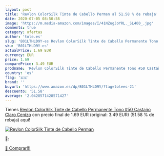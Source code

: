 ```yaml
---
layout: post
title: 'Revlon ColorSilk Tinte de Cabello Perman al 51.58 % de rebaja'
date: 2020-07-05 08:50:58
image: 'https://m.media-amazon.com/images/I/41NZugJoYRL._SL400_.jpg'
comments: true
category: ofertas
author: 'tole.es'
slug: 'B01LTHLD9Y-es Revlon ColorSilk Tinte de Cabello Permanente Tono #50...'
sku: 'B01LTHLD9Y-es'
actualPrice: 1.69 EUR
currency: EUR
price: 1.69
comparePrice: 3.49 EUR
prodname: 'Revlon ColorSilk Tinte de Cabello Permanente Tono #50 Castaño Claro Cenizo'
country: 'es'
flag: '🇪🇸'
brand: ''
buyurl: 'https://www.amazon.es/dp/B01LTHLD9Y/?tag=tolees-21'
descuento: '51.58'
average: '2.0428571428571427'
---
```


Tienes [Revlon ColorSilk Tinte de Cabello Permanente Tono #50 Castaño Claro Cenizo](https://www.amazon.es/dp/B01LTHLD9Y/?tag=tolees-21) con precio final de  1.69 EUR (original: 3.49 EUR) (51.58 %  de rebaja) aqui!

[![Revlon ColorSilk Tinte de Cabello Perman](https://m.media-amazon.com/images/I/41NZugJoYRL._SL400_.jpg)](https://www.amazon.es/dp/B01LTHLD9Y/?tag=tolees-21)

🔎:


[🛒 Comprar!!!](https://www.amazon.es/dp/B01LTHLD9Y/?tag=tolees-21)
